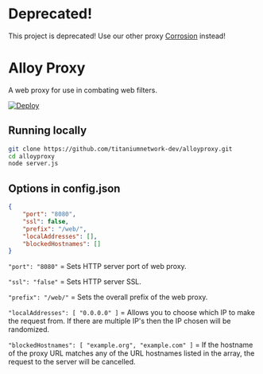 # Deprecated!
This project is deprecated! Use our other proxy [Corrosion](https://github.com/titaniumnetwork-dev/corrosion) instead!

# Alloy Proxy
A web proxy for use in combating web filters.

[![Deploy](https://www.herokucdn.com/deploy/button.svg)](https://heroku.com/deploy?template=https://github.com/nocachemode/alloy)

## Running locally

```sh
git clone https://github.com/titaniumnetwork-dev/alloyproxy.git
cd alloyproxy
node server.js
```


## Options in config.json
```json
{
    "port": "8080",
    "ssl": false,
    "prefix": "/web/",
    "localAddresses": [],
    "blockedHostnames": []
}
```

`"port": "8080"` = Sets HTTP server port of web proxy.

`"ssl": "false"` = Sets HTTP server SSL.

`"prefix": "/web/"` = Sets the overall prefix of the web proxy.

`"localAddresses": [ "0.0.0.0" ]` = Allows you to choose which IP to make the request from. If there are multiple IP's then the IP chosen will be randomized.

`"blockedHostnames": [ "example.org", "example.com" ]` = If the hostname of the proxy URL matches any of the URL hostnames listed in the array, the request to the server will be cancelled.
